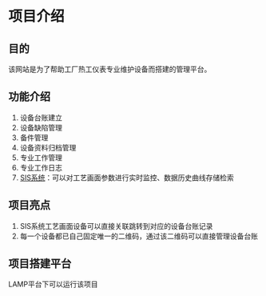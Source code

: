 # 项目介绍
## 目的
   该网站是为了帮助工厂热工仪表专业维护设备而搭建的管理平台。
## 功能介绍
1. 设备台账建立
2. 设备缺陷管理
3. 备件管理
4. 设备资料归档管理
5. 专业工作管理
6. 专业工作日志
7. [SIS系统](sis/README.md)：可以对工艺画面参数进行实时监控、数据历史曲线存储检索
## 项目亮点
1. SIS系统工艺画面设备可以直接关联跳转到对应的设备台账记录
2. 每一个设备都已自己固定唯一的二维码，通过该二维码可以直接管理设备台账
## 项目搭建平台
   LAMP平台下可以运行该项目
